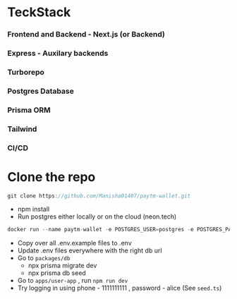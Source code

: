 # TeckStack
### Frontend and Backend - Next.js (or Backend)
### Express - Auxilary backends
### Turborepo
### Postgres Database
### Prisma ORM
### Tailwind
### CI/CD

# Clone the repo

```jsx
git clone https://github.com/Manisha01407/paytm-wallet.git
```

- npm install
- Run postgres either locally or on the cloud (neon.tech)

```jsx
docker run --name paytm-wallet -e POSTGRES_USER=postgres -e POSTGRES_PASSWORD=mysecretpassword -e POSTGRES_DB=mydatabase -p 5432:5432 -d postgres
```

- Copy over all .env.example files to .env
- Update .env files everywhere with the right db url
- Go to `packages/db`
    - npx prisma migrate dev
    - npx prisma db seed
- Go to `apps/user-app` , run `npm run dev`
- Try logging in using phone - 1111111111 , password - alice (See `seed.ts`)
